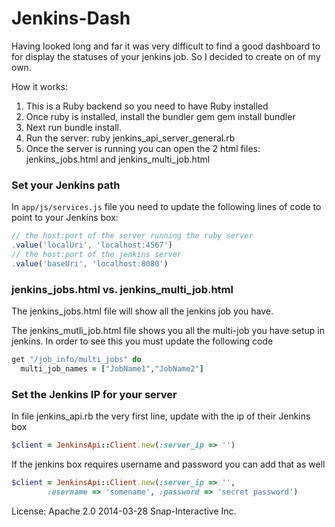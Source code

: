 Jenkins-Dash
================

Having looked long and far it was very difficult to find a good dashboard to 
for display the statuses of your jenkins job. So I decided to create on of
my own.

How it works:

1. This is a Ruby backend so you need to have Ruby installed
2. Once ruby is installed, install the bundler gem 
 gem install bundler
3. Next run bundle install. 
4. Run the server: ruby jenkins_api_server_general.rb
5. Once the server is running you can open the 2 html files:
jenkins_jobs.html and jenkins_multi_job.html

### Set your Jenkins path
In `app/js/services.js` file you need to update the
following lines of code to point to your Jenkins box:

```javascript
// the host:port of the server running the ruby server
.value('localUri', 'localhost:4567')
// the host:port of the jenkins server
.value('baseUri', 'localhost:8080')
```

### jenkins_jobs.html vs. jenkins_multi_job.html 

The jenkins_jobs.html file will show all the jenkins job you have.

The jenkins_mutli_job.html file shows you all the multi-job you 
have setup in jenkins. In order to see this you must update the following code

```ruby
get "/job_info/multi_jobs" do
  multi_job_names = ["JobName1","JobName2"]
```

### Set the Jenkins IP for your server 
In file jenkins_api.rb the very first line, 
update with the ip of their Jenkins box

```ruby
$client = JenkinsApi::Client.new(:server_ip => '')
```

If the jenkins box requires username and password you can add that as well

```ruby
$client = JenkinsApi::Client.new(:server_ip => '',
        :username => 'somename', :password => 'secret password')
``` 
  
License: Apache 2.0
2014-03-28
Snap-Interactive Inc.


